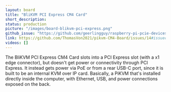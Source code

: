 ```yaml
---
layout: board
title: "BliKVM PCI Express CM4 Card"
short_description:
status: production
picture: "/images/board-blikvm-pci-express.png"
github_issue: "https://github.com/geerlingguy/raspberry-pi-pcie-devices/issues/424"
link: https://github.com/ThomasVon2021/pikvm-CM4-Board/issues/14#issuecomment-1097483063
videos: []
---
```

The BliKVM PCI Express CM4 Card slots into a PCI Express slot (with a x1 edge connector), but doesn't get power or connectivity through PCI Express. It instead gets power via PoE or from a rear USB-C port, since it is built to be an internal KVM over IP card. Basically, a PiKVM that's installed directly inside the computer, with Ethernet, USB, and power connections exposed on the back.

